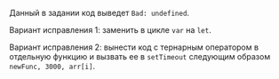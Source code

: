 Данный в задании код выведет `Bad: undefined`.

Вариант исправления 1: заменить в цикле `var` на `let`.

Вариант исправления 2: вынести код с тернарным оператором в отдельную функцию и вызвать ее в `setTimeout` следующим образом `newFunc, 3000, arr[i]`.

